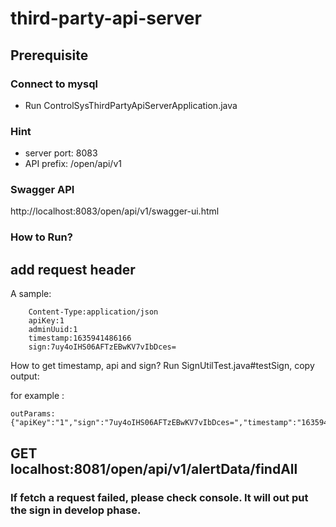 # third-party-api-server

## Prerequisite
### Connect to mysql
- Run ControlSysThirdPartyApiServerApplication.java


### Hint
* server port: 8083
* API prefix: /open/api/v1


### Swagger API
http://localhost:8083/open/api/v1/swagger-ui.html

### How to Run?
## add request header
A sample:
```
    Content-Type:application/json
    apiKey:1
    adminUuid:1
    timestamp:1635941486166
    sign:7uy4oIHS06AFTzEBwKV7vIbDces=
```
How to get timestamp, api and sign?
 Run SignUtilTest.java#testSign, copy output:

 for example :
```
outParams: {"apiKey":"1","sign":"7uy4oIHS06AFTzEBwKV7vIbDces=","timestamp":"1635941486166"}
```
## GET localhost:8081/open/api/v1/alertData/findAll

### If fetch a request failed, please check console. It will out put the sign in develop phase.